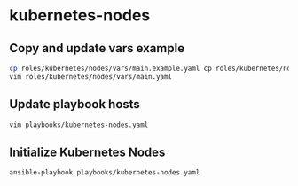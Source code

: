 # kubernetes-nodes

## Copy and update vars example

```sh
cp roles/kubernetes/nodes/vars/main.example.yaml cp roles/kubernetes/nodes/vars/main.yaml
vim roles/kubernetes/nodes/vars/main.yaml
```

## Update playbook hosts

```sh
vim playbooks/kubernetes-nodes.yaml
```

## Initialize Kubernetes Nodes

```sh
ansible-playbook playbooks/kubernetes-nodes.yaml
```
